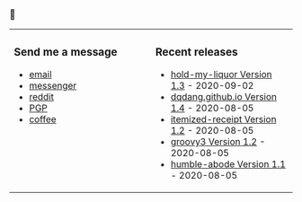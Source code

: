 ### 🤔

<!-- ![Build README](https://github.com/dqdang/dqdang/workflows/Build%20README/badge.svg) -->

<table><tr><td valign="top" width="50%">

### Send me a message
* [email](mailto:dqdang17@gmail.com)
* [messenger](https://www.m.me/dqdang1)
* [reddit](https://www.reddit.com/user/outsidefarmland)
* [PGP](https://raw.githubusercontent.com/dqdang/dqdang.github.io/master/derek-dang.asc)
* [coffee](https://www.buymeacoffee.com/dqdang)

</td><td valign="top" width="50%">

### Recent releases
<!-- recent_releases starts -->
* [hold-my-liquor Version 1.3](https://github.com/dqdang/hold-my-liquor/releases/tag/v1.3) - 2020-09-02
* [dqdang.github.io Version 1.4](https://github.com/dqdang/dqdang.github.io/releases/tag/v1.4) - 2020-08-05
* [itemized-receipt Version 1.2](https://github.com/dqdang/itemized-receipt/releases/tag/v1.2) - 2020-08-05
* [groovy3 Version 1.2](https://github.com/dqdang/groovy3/releases/tag/v1.2) - 2020-08-05
* [humble-abode Version 1.1](https://github.com/dqdang/humble-abode/releases/tag/v1.1) - 2020-08-05
<!-- recent_releases ends -->

</td></tr></table>
